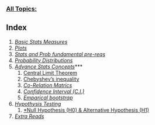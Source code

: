 ### [All Topics:](https://www.notion.so/kmistri/Stats-Probability-fundamentals-13a62a30a10b4c72aa70e7be02ff1c71)

## Index

1. *[Basic Stats Measures](https://www.notion.so/Stats-Probability-fundamentals-13a62a30a10b4c72aa70e7be02ff1c71)*
2. *[Plots](https://www.notion.so/Stats-Probability-fundamentals-13a62a30a10b4c72aa70e7be02ff1c71)*
3. *[Stats and Prob fundamental pre-reqs](https://www.notion.so/Stats-Probability-fundamentals-13a62a30a10b4c72aa70e7be02ff1c71)*
4. [*Probability Distributions*](https://www.notion.so/Stats-Probability-fundamentals-13a62a30a10b4c72aa70e7be02ff1c71)
5. *[Advance Stats Concepts](https://www.notion.so/Stats-Probability-fundamentals-13a62a30a10b4c72aa70e7be02ff1c71)****
    1. [Central Limit Theorem](https://www.notion.so/Stats-Probability-fundamentals-13a62a30a10b4c72aa70e7be02ff1c71)
    2. [Chebyshev’s inequality](https://www.notion.so/Stats-Probability-fundamentals-13a62a30a10b4c72aa70e7be02ff1c71)
    3. [*Co-Relation Matrics*](https://www.notion.so/Stats-Probability-fundamentals-13a62a30a10b4c72aa70e7be02ff1c71)
    4. [*Confidence Interval (C.I.)*](https://www.notion.so/Stats-Probability-fundamentals-13a62a30a10b4c72aa70e7be02ff1c71)
    5. [*Emparical bootstrap*](https://www.notion.so/Stats-Probability-fundamentals-13a62a30a10b4c72aa70e7be02ff1c71)
6. [*Hypothysis Testing*](https://www.notion.so/Stats-Probability-fundamentals-13a62a30a10b4c72aa70e7be02ff1c71)
    1. [*Null Hypothesis (H0) & Alternative Hypothesis (H1)](https://www.notion.so/Stats-Probability-fundamentals-13a62a30a10b4c72aa70e7be02ff1c71) 
7. *[Extra Reads](https://www.notion.so/Stats-Probability-fundamentals-13a62a30a10b4c72aa70e7be02ff1c71)*
